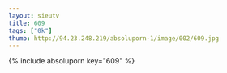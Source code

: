 ```yaml
--- 
layout: sieutv
title: 609
tags: ["0k"]
thumb: http://94.23.248.219/absoluporn-1/image/002/609.jpg
---
```

{% include absoluporn key="609" %} 
